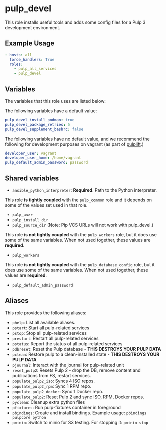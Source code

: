 pulp_devel
==========

This role installs useful tools and adds some config files for a Pulp 3
development environment.

Example Usage
-------------

```yaml
- hosts: all
  force_handlers: True
  roles:
    - pulp_all_services
    - pulp_devel
```

Variables
---------

The variables that this role uses are listed below:

The following variables have a default value:
```yaml
pulp_devel_install_podman: true
pulp_devel_package_retries: 5
pulp_devel_supplement_bashrc: false
```

The following variables have no default value, and we recommend the following
for development purposes on vagrant (as part of [pulplift](https://github.com/pulp/pulplift).)
```yaml
developer_user: vagrant
developer_user_home: /home/vagrant
pulp_default_admin_password: password
```

Shared variables
----------------

* `ansible_python_interpreter`: **Required**. Path to the Python interpreter.

This role **is tightly coupled** with the `pulp_common` role and it depends on some of the values set
used in that role.

* `pulp_user`
* `pulp_install_dir`
* `pulp_source_dir` (Note: Pip VCS URLs will not work with pulp_devel.)

This role **is not tightly coupled** with the `pulp_workers` role, but it does
use some of the same variables. When not used together, these values are **required**.

* `pulp_workers`

This role **is not tightly coupled** with the `pulp_database_config` role,
but it does use some of the same variables. When not used together, these values
are **required**.

* `pulp_default_admin_password`


Aliases
-------

This role provides the following aliases:

* `phelp`: List all available aliases.
* `pstart`: Start all pulp-related services
* `pstop`: Stop all pulp-related services
* `prestart`: Restart all pulp-related services
* `pstatus`: Report the status of all pulp-related services
* `pdbreset`: Reset the Pulp database - **THIS DESTROYS YOUR PULP DATA**
* `pclean`: Restore pulp to a clean-installed state - **THIS DESTROYS YOUR PULP DATA**
* `pjournal`: Interact with the journal for pulp-related unit
* `reset_pulp2`: Resets Pulp 2 - drop the DB, remove content and publications from FS, restart services.
* `populate_pulp2_iso`: Syncs 4 ISO repos.
* `populate_pulp2_rpm`: Sync 1 RPM repo.
* `populate_pulp2_docker`: Sync 1 Docker repo.
* `populate_pulp2`: Reset Pulp 2 and sync ISO, RPM, Docker repos.
* `pyclean`: Cleanup extra python files
* `pfixtures`: Run pulp-fixtures container in foreground
* `pbindings`: Create and install bindings. Example usage: `pbindings pulpcore python`
* `pminio`: Switch to minio for S3 testing. For stopping it: `pminio stop`
